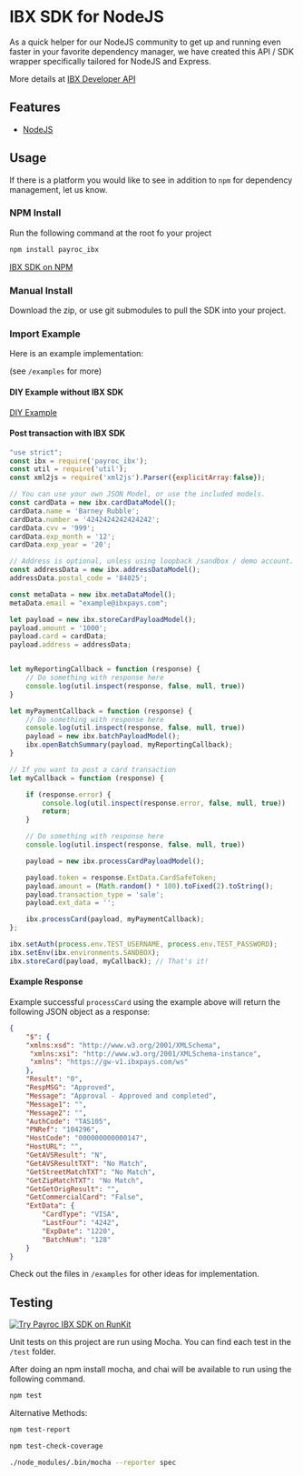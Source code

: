 # IBX SDK for NodeJS

As a quick helper for our NodeJS community to get up and running even faster in your favorite dependency manager, we have created this API / SDK wrapper specifically tailored for NodeJS and Express. 

More details at [IBX Developer API](https://www.integritypays.com/developers/apis/soap-apis/#implementation-examples)

<!-- ![EMV Teaser](images/animation-dip_0-60.gif) -->

## Features
- [NodeJS](https://nodejs.org/en/)

## Usage 
If there is a platform you would like to see in addition to `npm` for dependency management, let us know.

### NPM Install
Run the following command at the root fo your project

```bash
npm install payroc_ibx
```

[IBX SDK on NPM](https://www.npmjs.com/package/payroc_ibx)


### Manual Install

Download the zip, or use git submodules to pull the SDK into your project.

### Import Example

Here is an example implementation:

(see `/examples` for more)

#### DIY Example without IBX SDK
[DIY Example](examples/diy-implementation.js)

#### Post transaction with IBX SDK
```javascript
"use strict";
const ibx = require('payroc_ibx');
const util = require('util');
const xml2js = require('xml2js').Parser({explicitArray:false});

// You can use your own JSON Model, or use the included models.
const cardData = new ibx.cardDataModel();
cardData.name = 'Barney Rubble';
cardData.number = '4242424242424242';
cardData.cvv = '999';
cardData.exp_month = '12';
cardData.exp_year = '20';

// Address is optional, unless using loopback /sandbox / demo account.
const addressData = new ibx.addressDataModel();
addressData.postal_code = '84025';

const metaData = new ibx.metaDataModel();
metaData.email = "example@ibxpays.com";

let payload = new ibx.storeCardPayloadModel();
payload.amount = '1000';
payload.card = cardData;
payload.address = addressData;


let myReportingCallback = function (response) {
    // Do something with response here
    console.log(util.inspect(response, false, null, true))
}

let myPaymentCallback = function (response) {
    // Do something with response here
    console.log(util.inspect(response, false, null, true))
    payload = new ibx.batchPayloadModel();
    ibx.openBatchSummary(payload, myReportingCallback);
}

// If you want to post a card transaction
let myCallback = function (response) {

    if (response.error) {
        console.log(util.inspect(response.error, false, null, true))
        return;
    }

    // Do something with response here
    console.log(util.inspect(response, false, null, true))

    payload = new ibx.processCardPayloadModel();

    payload.token = response.ExtData.CardSafeToken;
    payload.amount = (Math.random() * 100).toFixed(2).toString();
    payload.transaction_type = 'sale';
    payload.ext_data = '';

    ibx.processCard(payload, myPaymentCallback);
};

ibx.setAuth(process.env.TEST_USERNAME, process.env.TEST_PASSWORD);
ibx.setEnv(ibx.environments.SANDBOX);
ibx.storeCard(payload, myCallback); // That's it!

```



#### Example Response
Example successful `processCard` using the example above will return the following JSON object as a response:
```json
{
    "$": {
    "xmlns:xsd": "http://www.w3.org/2001/XMLSchema",
     "xmlns:xsi": "http://www.w3.org/2001/XMLSchema-instance",
     "xmlns": "https://gw-v1.ibxpays.com/ws"
    },
    "Result": "0",
    "RespMSG": "Approved",
    "Message": "Approval - Approved and completed",
    "Message1": "",
    "Message2": "",
    "AuthCode": "TAS105",
    "PNRef": "104296",
    "HostCode": "000000000000147",
    "HostURL": "",
    "GetAVSResult": "N",
    "GetAVSResultTXT": "No Match",
    "GetStreetMatchTXT": "No Match",
    "GetZipMatchTXT": "No Match",
    "GetGetOrigResult": "",
    "GetCommercialCard": "False",
    "ExtData": {
        "CardType": "VISA",
        "LastFour": "4242",
        "ExpDate": "1220",
        "BatchNum": "128"
    }
}

```

Check out the files in `/examples` for other ideas for implementation.

## Testing
[![Try Payroc IBX SDK on RunKit](https://badge.runkitcdn.com/payroc_ibx.svg)](https://npm.runkit.com/payroc_ibx)

Unit tests on this project are run using Mocha. You can find each test in the `/test` folder.

After doing an npm install mocha, and chai will be available to run using the following command. 


```bash
npm test
```

Alternative Methods:

```bash
npm test-report
```

```bash
npm test-check-coverage
```

```bash
./node_modules/.bin/mocha --reporter spec
```  
